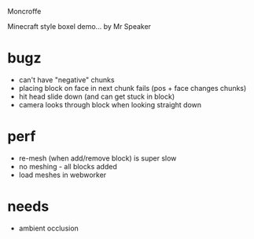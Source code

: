 Moncroffe

Minecraft style boxel demo... by Mr Speaker

# bugz

- can't have "negative" chunks
- placing block on face in next chunk fails (pos + face changes chunks)
- hit head slide down (and can get stuck in block)
- camera looks through block when looking straight down

# perf
- re-mesh (when add/remove block) is super slow
- no meshing - all blocks added
- load meshes in webworker

# needs
- ambient occlusion